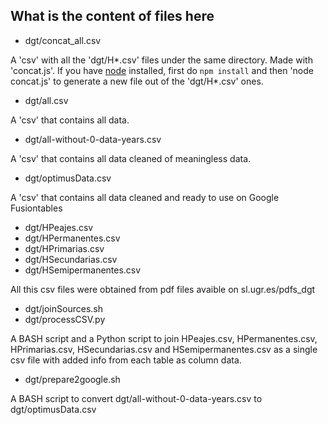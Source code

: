 ## What is the content of files here

* dgt/concat_all.csv

A 'csv' with all the 'dgt/H*.csv' files under the same directory. Made with 'concat.js'. If you have [node](http://nodejs.org) installed, first do `npm install` and then 'node concat.js' to generate a new file out of the 'dgt/H*.csv' ones.

* dgt/all.csv

A 'csv' that contains all data.

* dgt/all-without-0-data-years.csv

A 'csv' that contains all data cleaned of meaningless data.

* dgt/optimusData.csv

A 'csv' that contains all data cleaned and ready to use on Google Fusiontables

* dgt/HPeajes.csv  
* dgt/HPermanentes.csv  
* dgt/HPrimarias.csv  
* dgt/HSecundarias.csv  
* dgt/HSemipermanentes.csv

All this csv files were obtained from pdf files avaible on sl.ugr.es/pdfs_dgt

* dgt/joinSources.sh
* dgt/processCSV.py

A BASH script and a Python script to join HPeajes.csv, HPermanentes.csv,  HPrimarias.csv,  HSecundarias.csv and  HSemipermanentes.csv as a single csv file with added info from each table as column data.

* dgt/prepare2google.sh

A BASH script to convert dgt/all-without-0-data-years.csv to dgt/optimusData.csv